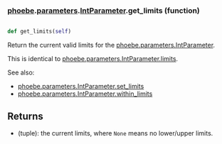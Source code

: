 ### [phoebe](phoebe.md).[parameters](phoebe.parameters.md).[IntParameter](phoebe.parameters.IntParameter.md).get_limits (function)


```py

def get_limits(self)

```



Return the current valid limits for the [phoebe.parameters.IntParameter](phoebe.parameters.IntParameter.md).

This is identical to [phoebe.parameters.IntParameter.limits](phoebe.parameters.IntParameter.limits.md).

See also:
* [phoebe.parameters.IntParameter.set_limits](phoebe.parameters.IntParameter.set_limits.md)
* [phoebe.parameters.IntParameter.within_limits](phoebe.parameters.IntParameter.within_limits.md)

Returns
--------
* (tuple): the current limits, where `None` means no lower/upper limits.

